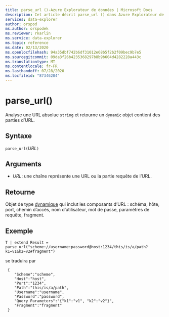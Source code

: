 ```yaml
---
title: parse_url ()-Azure Explorateur de données | Microsoft Docs
description: Cet article décrit parse_url () dans Azure Explorateur de données.
services: data-explorer
author: orspod
ms.author: orspodek
ms.reviewer: rkarlin
ms.service: data-explorer
ms.topic: reference
ms.date: 02/13/2020
ms.openlocfilehash: 94a35dbf742b6df31012e68b5f2b2f09bec9b7e5
ms.sourcegitcommit: 09da3f26b4235368297b8b9b604d4282228a443c
ms.translationtype: MT
ms.contentlocale: fr-FR
ms.lasthandoff: 07/28/2020
ms.locfileid: "87346284"
---
```

# <a name="parse_url"></a>parse_url()

Analyse une URL absolue `string` et retourne un `dynamic` objet contient des parties d’URL.


## <a name="syntax"></a>Syntaxe

`parse_url(`*URL*`)`

## <a name="arguments"></a>Arguments

* *URL*: une chaîne représente une URL ou la partie requête de l’URL.

## <a name="returns"></a>Retourne

Objet de type [dynamique](./scalar-data-types/dynamic.md) qui inclut les composants d’URL : schéma, hôte, port, chemin d’accès, nom d’utilisateur, mot de passe, paramètres de requête, fragment.

## <a name="example"></a>Exemple

```kusto
T | extend Result = parse_url("scheme://username:password@host:1234/this/is/a/path?k1=v1&k2=v2#fragment")
```

se traduira par

```
 {
    "Scheme":"scheme",
    "Host":"host",
    "Port":"1234",
    "Path":"this/is/a/path",
    "Username":"username",
    "Password":"password",
    "Query Parameters":"{"k1":"v1", "k2":"v2"}",
    "Fragment":"fragment"
 }
```